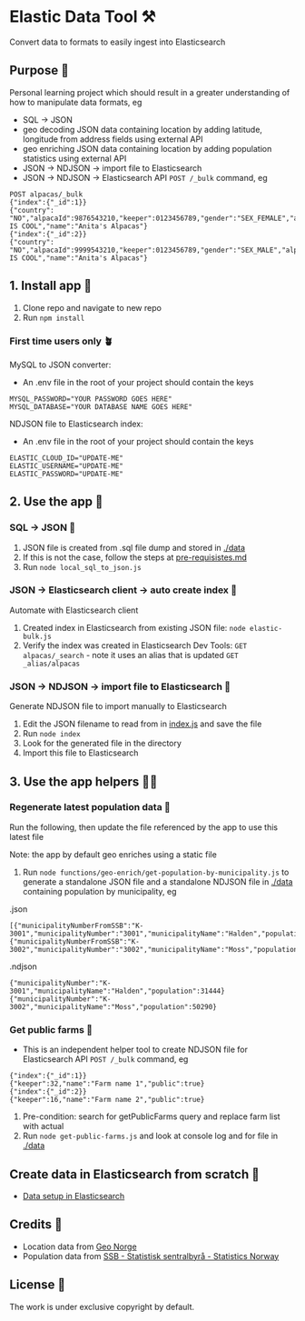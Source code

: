 # Elastic Data Tool ⚒️

Convert data to formats to easily ingest into Elasticsearch

## Purpose 💖

Personal learning project which should result in a greater understanding of how to manipulate data formats, eg

- SQL -> JSON
- geo decoding JSON data containing location by adding latitude, longitude from address fields using external API
- geo enriching JSON data containing location by adding population statistics using external API
- JSON -> NDJSON -> import file to Elasticsearch
- JSON -> NDJSON -> Elasticsearch API `POST /_bulk` command, eg

```
POST alpacas/_bulk
{"index":{"_id":1}}
{"country": "NO","alpacaId":9876543210,"keeper":0123456789,"gender":"SEX_FEMALE","alpacaShortName":"ANITA IS COOL","name":"Anita's Alpacas"}
{"index":{"_id":2}}
{"country": "NO","alpacaId":9999543210,"keeper":0123456789,"gender":"SEX_MALE","alpacaShortName":"THOR IS COOL","name":"Anita's Alpacas"}
```

## 1. Install app 🐣

1. Clone repo and navigate to new repo
2. Run `npm install`

### First time users only 🪴

MySQL to JSON converter:

- An .env file in the root of your project should contain the keys

```
MYSQL_PASSWORD="YOUR PASSWORD GOES HERE"
MYSQL_DATABASE="YOUR DATABASE NAME GOES HERE"
```

NDJSON file to Elasticsearch index:

- An .env file in the root of your project should contain the keys

```
ELASTIC_CLOUD_ID="UPDATE-ME"
ELASTIC_USERNAME="UPDATE-ME"
ELASTIC_PASSWORD="UPDATE-ME"
```

## 2. Use the app 🎷

### SQL -> JSON 👾

1. JSON file is created from .sql file dump and stored in [./data](./data)
2. If this is not the case, follow the steps at [pre-requisistes.md](pre-requisistes.md)
3. Run `node local_sql_to_json.js`

### JSON -> Elasticsearch client -> auto create index 🤖

Automate with Elasticsearch client

1. Created index in Elasticsearch from existing JSON file: `node elastic-bulk.js`
2. Verify the index was created in Elasticsearch Dev Tools: `GET alpacas/_search` - note it uses an alias that is updated `GET _alias/alpacas`

### JSON -> NDJSON -> import file to Elasticsearch 💾

Generate NDJSON file to import manually to Elasticsearch

1. Edit the JSON filename to read from in [index.js](./index.js) and save the file
2. Run `node index`
3. Look for the generated file in the directory
4. Import this file to Elasticsearch

## 3. Use the app helpers 🐕‍🦺

### Regenerate latest population data 👶

Run the following, then update the file referenced by the app to use this latest file

Note: the app by default geo enriches using a static file

1. Run `node functions/geo-enrich/get-population-by-municipality.js` to generate a standalone JSON file and a standalone NDJSON file in [./data](./data) containing population by municipality, eg

.json

```
[{"municipalityNumberFromSSB":"K-3001","municipalityNumber":"3001","municipalityName":"Halden","population":31444},{"municipalityNumberFromSSB":"K-3002","municipalityNumber":"3002","municipalityName":"Moss","population":50290}]
```

.ndjson

```
{"municipalityNumber":"K-3001","municipalityName":"Halden","population":31444}
{"municipalityNumber":"K-3002","municipalityName":"Moss","population":50290}
```

### Get public farms 🦙

- This is an independent helper tool to create NDJSON file for Elasticsearch API `POST /_bulk` command, eg

```
{"index":{"_id":1}}
{"keeper":32,"name":"Farm name 1","public":true}
{"index":{"_id":2}}
{"keeper":16,"name":"Farm name 2","public":true}
```

1. Pre-condition: search for getPublicFarms query and replace farm list with actual
1. Run `node get-public-farms.js` and look at console log and for file in [./data](./data)

## Create data in Elasticsearch from scratch 🎸

- [Data setup in Elasticsearch](elasticsearch-data-setup.md)

## Credits 👏

- Location data from [Geo Norge](https://www.geonorge.no/)
- Population data from [SSB - Statistisk sentralbyrå - Statistics Norway](https://www.ssb.no/)

## License 📝

The work is under exclusive copyright by default.
